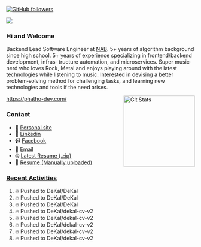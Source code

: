 [![GitHub followers](https://img.shields.io/github/followers/DeKal?label=Follow%20at%20GitHub&style=for-the-badge)](https://github.com/DeKal)

<img
  src="https://cr-ss-service.azurewebsites.net/api/ScreenShot?widget=summary&username=DeKal&badges=3&width=300&style=--header-bg-color:%23000;--border-radius:10px"
/>

### Hi and Welcome 
Backend Lead Software Engineer at [NAB](https://www.nab.com.au/). 5+ years of algorithm background since high school. 5+ years of experience specializing in frontend/backend development, infras‐ tructure automation, and microservices. Super music‐nerd who loves Rock, Metal and enjoys playing around with the latest technologies while listening to music. Interested in devising a better problem‐solving method for challenging tasks, and learning new technologies and tools if the need arises.

https://phatho-dev.com/
<a href="https://phatho-dev.com/"><img alt="Git Stats" src="https://github-readme-stats.vercel.app/api?username=DeKal&show_icons=true&theme=merko&count_private=true" align="right" height="190" /></a>


### Contact

- 💬 [Personal site](https://phatho-dev.com/)
- 🔗 [Linkedin](https://www.linkedin.com/in/phat-ho/)
- 📹 [Facebook](https://www.facebook.com/dekal.dev)
- 📧 <a href="mailto:hohuuphat22@gmail.com">Email</a>
- 🤐 <a id="raw-url" href="https://nightly.link/DeKal/dekal-cv-v2/workflows/build/main/huuphatho_cv.zip">Latest Resume (.zip)</a>
- 📄 <a id="raw-url" href="https://raw.githubusercontent.com/DeKal/DeKal/master/cv/huuphatho_cv_2025.pdf">Resume (Manually uploaded)</a>


### [Recent Activities](https://github.com/DeKal/github-activity-readme)
<!--START_SECTION:activity-->
1. 🔥 Pushed to DeKal/DeKal
2. 🔥 Pushed to DeKal/DeKal
3. 🔥 Pushed to DeKal/DeKal
4. 🔥 Pushed to DeKal/dekal-cv-v2
5. 🔥 Pushed to DeKal/dekal-cv-v2
6. 🔥 Pushed to DeKal/dekal-cv-v2
7. 🔥 Pushed to DeKal/dekal-cv-v2
8. 🔥 Pushed to DeKal/dekal-cv-v2
<!--END_SECTION:activity-->